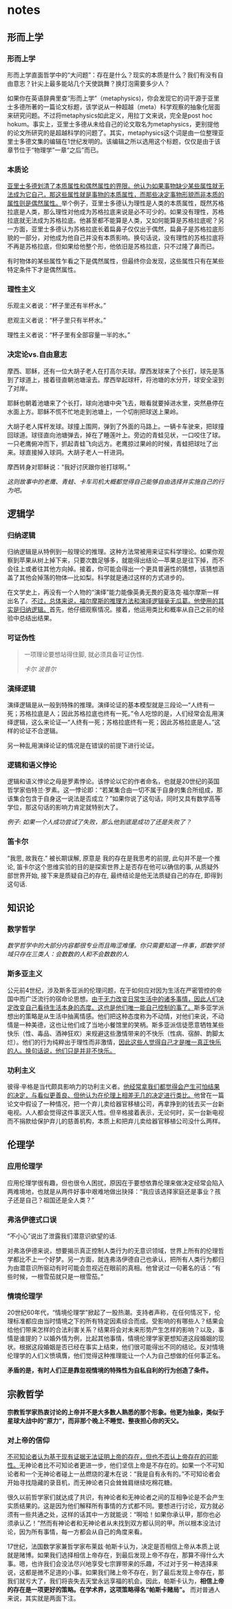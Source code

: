 # notes

## 形而上学

### 形而上学

形而上学直面哲学中的“大问题”：存在是什么？现实的本质是什么？我们有没有自由意志？针尖上最多能站几个天使跳舞？换灯泡需要多少人？

如果你在英语辞典里查“形而上学”（metaphysics)，你会发现它的词干源于亚里士多德所著的一篇论文标题，该学说从一种超越（meta）科学观察的抽象化层面来研究问题。不过将metaphysics如此定义，用拉丁文来说，完全是post hoc hokum。事实上，亚里士多德从未给自己的论文取名为metaphysics，更别提他的论文所研究的是超越科学的问题了。其实，metaphysics这个词是由一位整理亚里士多德文集的编辑在1世纪发明的。该编辑之所以选用这个标题，仅仅是由于该章节位于“物理学”一章“之后”而已。

### 本质论

<u>亚里士多德划清了本质属性和偶然属性的界限。他认为如果事物缺少某些属性就无法成为它自己，那这些属性就是事物的本质属性，而那些决定事物形貌而非本质的属性则是偶然属性。</u>举个例子，亚里士多德认为理性是人类的本质属性，既然苏格拉底是人类，那么理性对他成为苏格拉底来说是必不可少的。如果没有理性，苏格拉底就无法成为苏格拉底。他甚至都不能算是人类，又如何能算是苏格拉底呢？另一方面，亚里士多德认为苏格拉底长着扁鼻子仅仅出于偶然，扁鼻子是苏格拉底形貌的一部分，对他成为他自己并没有本质影响。换句话说，没有理性的苏格拉底将不再是苏格拉底，但如果给他整个形，他依旧是苏格拉底，只不过隆了鼻而已。

有时物体的某些属性乍看之下是偶然属性，但最终你会发现，这些属性只有在某些特定条件下才是偶然属性。

### 理性主义

乐观主义者说：“杯子里还有半杯水。” 

悲观主义者说：“杯子里只有半杯水。” 

理性主义者说：“杯子里有全部容量一半的水。”

### 决定论vs.自由意志

摩西、耶稣，还有一位大胡子老人在打高尔夫球。摩西发球来了个长打，球先是落到了球道上，接着径直朝池塘滚去。摩西举起球杆，将池塘的水分开，球安全滚到了对岸。 

耶稣也朝着池塘来了个长打，球向池塘中央飞去，眼看就要掉进水里，突然悬停在水面上方。耶稣不慌不忙地走到池塘上，一个切削把球送上果岭。 

大胡子老人挥杆发球。球撞上围网，弹到了外面的马路上。一辆卡车驶来，把球撞回球道。球径直向池塘弹去，掉在了睡莲叶上。旁边的青蛙见状，一口咬住了球。一只老鹰俯冲而下，抓起青蛙飞向远方。老鹰掠过果岭的时候，青蛙把球吐了出来。球直接掉入球洞。大胡子老人一杆进洞。 

摩西转身对耶稣说：“我好讨厌跟你爸打球啊。”

*这则故事中的老鹰、青蛙、卡车司机大概都觉得自己能够自由选择并实施自己的行为吧。*

## 逻辑学

### 归纳逻辑

归纳逻辑是从特例到一般理论的推理。这种方法常被用来证实科学理论。如果你观察到苹果从树上掉下来，只要次数足够多，就能得出结论—苹果总是往下掉，而不会往上或者往其他方向掉。接着，你可能会得出一个更具普遍性的猜想，该猜想涵盖了其他会掉落的物体—比如梨。科学就是通过这样的方式进步的。

在文学史上，再没有一个人物的“演绎”能力能像英勇无畏的夏洛克·福尔摩斯一样出名了。<u>不过，总体来说，福尔摩斯的推理方法和演绎逻辑毫无瓜葛。他使用的其实是归纳逻辑。</u>首先，他仔细观察情况。接着，他运用类比和概率从自己之前的经验中总结出结果。

### 可证伪性

> 一项理论要想站得住脚, 就必须具备可证伪性.
>
> *卡尔 波普尔*

### 演绎逻辑

演绎逻辑是从一般到特殊的推理。演绎论证的基本模型就是三段论—“人终有一死；苏格拉底是人；因此苏格拉底也终有一死。”令人吃惊的是，人们经常会乱用演绎逻辑，这么来论证—“人终有一死；苏格拉底终有一死；因此苏格拉底是人。”这样的论证不合逻辑。

另一种乱用演绎论证的情况是在错误的前提下进行论证。

### 逻辑和语义悖论

逻辑和语义悖论之母是罗素悖论。该悖论以它的作者命名，也就是20世纪的英国哲学家伯特兰·罗素。这一悖论即：“若某集合由一切不属于自身的集合所组成，那该集合包含于自身这一说法是否成立？”如果你说了这句话，同时又具有数学高等学位，那这句话的影响力肯定就特别大了。

*例子: 如果一个人成功尝试了失败，那么他到底是成功了还是失败了？*

### 笛卡尔

“我思, 故我在.” 被长期误解, 原意是 我的存在是我思考的前提, 此句并不是一个推论,  笛卡尔这个思维实验的目的是探索世界上是否存在他可以确信的事, 从质疑外部世界开始, 接下来是质疑自己的存在, 最终结论是他无法质疑自己的存在, 即得到这句话.

## 知识论

### 数学哲学

*数学哲学中的大部分内容都很专业而且晦涩难懂。你只需要知道一件事，即数学领域只存在三类人：会数数的人和不会数数的人.*

### 斯多亚主义

公元前4世纪，涉及斯多亚派的伦理问题，在于如何应对因为生活在严密管控的帝国中而广泛流行的宿命论思想。<u>由于无力改变日常生活中的诸多事情，因此人们决定改变自己看待生活本身的态度。这也是他们唯一能自己控制的事了。</u>斯多亚学派想出的策略是从生活中抽离情感。他们把这种态度称为不动情，对他们来说，不动情是一种美德，这也让他们成了当地小餐馆里的笑柄。斯多亚派信徒愿意牺牲某些快乐（性、毒品、酒神狂欢）来规避这些激情带来的不快乐（性病、宿醉、韵脚太烂）。他们的行为纯粹出于理性而非激情，<u>因此这些人觉得自己才是唯一真正快乐的人。换句话说，他们只是并非不快乐。</u>

### 功利主义

彼得·辛格是当代颇具影响力的功利主义者。<u>他经常拿我们都觉得会产生可怕结果的决定，与看似更善良、但他认为在伦理上相差无几的决定进行类比。</u>他曾在一篇论文中假设了一种情况，把一个弃儿卖给器官移植公司，再拿挣到的钱去买一台新电视。人人都会觉得这件事泯灭人性。但辛格接着表示，无论何时，买一台新电视而不捐款给保护弃儿的慈善机构，本质上和把弃儿卖给器官移植公司没什么两样。

## 伦理学

### 应用伦理学

应用伦理学很有趣，但也很令人困扰，原因在于要想依靠伦理来做决定经常会陷入两难境地，也就是从两件好事中艰难地做出抉择：“我应该选择家庭还是事业？孩子还是自己？祖国还是全人类？”

### 弗洛伊德式口误

“不小心”说出了泄露我们潜意识欲望的话.

对弗洛伊德来说，想要揭示真正控制人类行为的无意识领域，世界上所有的伦理哲学都比不上一个好梦。另一方面，就连弗洛伊德自己也承认，把所有人类行为都归为由潜意识所驱动有时可能会忽视近在眼前的真相。他曾说过一句著名的话：“有些时候，一根雪茄就只是一根雪茄。”

### 情境伦理学

20世纪60年代，“情境伦理学”掀起了一股热潮。支持者声称，在任何情况下，伦理标准都应由当时情境之下的所有特定因素综合而成。受影响的有哪些人？结果会给他们带来怎样的合法利害关系？结果将会对未来形势产生怎样的影响？以及，事情是谁提的？以婚外情为例，比起其他事情，情境伦理学家更想知道这段婚姻的现状。根据这段婚姻是否已经在事实上结束，他们很可能得出不同的结论。反对情境伦理学的人们义愤填膺，他们觉得这种推理能让一个人为自己想做的任何事正名。

**矛盾的是，有时人们正是靠忽视情境的特殊性为自私自利的行为创造了条件。**

## 宗教哲学

**宗教哲学家热衷讨论的上帝并不是大多数人熟悉的那个形象。他更为抽象，类似于星球大战中的“原力”，而非那个晚上不睡觉、整夜担心你的天父。**

### 对上帝的信仰

<u>不可知论者认为基于现有证据无法证明上帝的存在，但也不否认上帝存在的可能性。</u>无神论者比不可知论者更进一步，他们坚信上帝是不存在的。如果一个不可知论者和一个无神论者碰上一丛燃烧的灌木在说：“我是自有永有的。”不可知论者会开始寻找隐藏的录音机，而无神论者只会耸耸肩继续吃棉花糖。

很久以前哲学家们就达成了共识，有神论者和无神论者之间的互相争论是不会产生实质结果的。这是因为他们解释所有事情的方式都不同。要想进行讨论，双方就必须有一些共通之处，这样的话其中一方就能说：“啊哈！如果你承认甲，那你也必须承认乙！”然而有神论者和无神论者从未找到双方都认同的甲。所以根本没法讨论，因为所有事情，每一方都会从自己的角度来看。

17世纪，法国数学家兼哲学家布莱兹·帕斯卡认为，决定是否相信上帝从本质上说就是赌博。如果我们选择相信上帝存在，到最后发现上帝不存在，那算不得什么大事。嗯，也许我们会没法尽兴地享受七宗罪带来的乐趣，不过对于另一种选择来说，这都是微不足道的小事。如果我们赌上帝不存在，到了最后发现上帝存在，那我们就亏大了，我们将丧失去天堂永远享福的机会。因此，帕斯卡认为，**相信上帝的存在是一项更好的策略。在学术界，这项策略得名“帕斯卡赌局”。** 而对普通人来说，其实就是两面下注。

